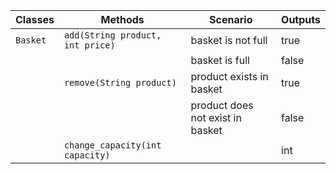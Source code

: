 | Classes         | Methods                                     | Scenario								| Outputs |
|-----------------|---------------------------------------------|---------------------------------------|---------|
| `Basket`		  | `add(String product, int price)`		    | basket is not full					| true	  |
|				  |											    | basket is full						| false	  |
|                 | `remove(String product)`					| product exists in basket				| true	  |
|				  |											    | product does not exist in basket		| false	  |
|				  | `change_capacity(int capacity)`			    |										| int	  |
